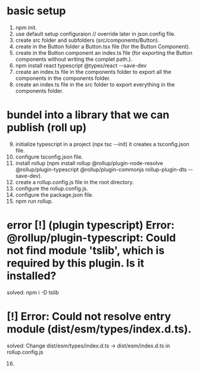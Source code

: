 # basic setup

1. npm init.
2. use default setup configuraion // override later in json.config file.
3. create src folder and subfolders (src/components/Button).
4. create in the Button folder a Button.tsx file (for the Button Component).
5. create in the Button component an index.ts file (for exporting the Button components without writing the complet path.).
6. npm install react typescript @types/react --save-dev
7. create an index.ts file in the components folder to export all the components in the components folder.
8. create an index.ts file in the src folder to export everything in the components folder.

# bundel into a library that we can publish (roll up)

9. initialize typescript in a project (npx tsc --init) it creates a tsconfig.json file.
10. configure tsconfig.json file.
11. install rollup (npm install rollup @rollup/plugin-node-resolve @rollup/plugin-typescript @rollup/plugin-commonjs rollup-plugin-dts --save-dev).
12. create a rollup.config.js file in the root directory.
13. configure the rollup.config.js.
14. configure the package.json file.
15. npm run rollup.

# error [!] (plugin typescript) Error: @rollup/plugin-typescript: Could not find module 'tslib', which is required by this plugin. Is it installed?

solved: npm i -D tslib

# [!] Error: Could not resolve entry module (dist/esm/types/index.d.ts).

solved: Change dist/esm/types/index.d.ts -> dist/esm/index.d.ts in rollup.config.js

16.
